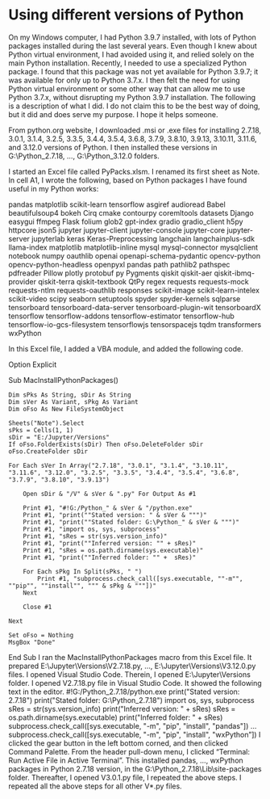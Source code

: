 # Using different versions of Python

On my Windows computer, I had Python 3.9.7 installed, with lots of Python packages installed during the last several years. Even though I knew about Python virtual environment, I had avoided using it, and relied solely on the main Python installation. Recently, I needed to use a specialized Python package. I found that this package was not yet available for Python 3.9.7; it was available for only up to Python 3.7.x. I then felt the need for using Python virtual environment or some other way that can allow me to use Python 3.7.x, without disrupting my Python 3.9.7 installation. The following is a description of what I did. I do not claim this to be the best way of doing, but it did and does serve my purpose. I hope it helps someone.

From python.org website, I downloaded .msi or .exe files for installing 2.7.18, 3.0.1, 3.1.4, 3.2.5, 3.3.5, 3.4.4, 3.5.4, 3.6.8, 3.7.9, 3.8.10, 3.9.13, 3.10.11, 3.11.6, and 3.12.0 versions of Python. I then installed these versions in G:\Python_2.7.18, …, G:\Python_3.12.0 folders.

I started an Excel file called PyPacks.xlsm. I renamed its first sheet as Note. In cell A1, I wrote the following, based on Python packages I have found useful in my Python works:

pandas matplotlib scikit-learn tensorflow asgiref audioread Babel beautifulsoup4 bokeh Cirq cmake contourpy coremltools datasets Django easygui ffmpeg Flask folium glob2 gpt-index gradio gradio_client h5py httpcore json5 jupyter jupyter-client jupyter-console jupyter-core jupyter-server jupyterlab keras Keras-Preprocessing langchain langchainplus-sdk llama-index matplotlib matplotlib-inline mysql mysql-connector mysqlclient notebook numpy oauthlib openai openapi-schema-pydantic opencv-python opencv-python-headless openpyxl pandas path pathlib2 pathspec pdfreader Pillow plotly protobuf py Pygments qiskit qiskit-aer qiskit-ibmq-provider qiskit-terra qiskit-textbook QtPy regex requests requests-mock requests-ntlm requests-oauthlib responses scikit-image scikit-learn-intelex scikit-video scipy seaborn setuptools spyder spyder-kernels sqlparse tensorboard tensorboard-data-server tensorboard-plugin-wit tensorboardX tensorflow tensorflow-addons tensorflow-estimator tensorflow-hub tensorflow-io-gcs-filesystem tensorflowjs tensorspacejs tqdm transformers wxPython

In this Excel file, I added a VBA module, and added the following code.

Option Explicit

Sub MacInstallPythonPackages()

    Dim sPks As String, sDir As String
    Dim sVer As Variant, sPkg As Variant
    Dim oFso As New FileSystemObject
    
    Sheets("Note").Select
    sPks = Cells(1, 1)
    sDir = "E:/Jupyter/Versions"
    If oFso.FolderExists(sDir) Then oFso.DeleteFolder sDir
    oFso.CreateFolder sDir
    
    For Each sVer In Array("2.7.18", "3.0.1", "3.1.4", "3.10.11", "3.11.6", "3.12.0", "3.2.5", "3.3.5", "3.4.4", "3.5.4", "3.6.8", "3.7.9", "3.8.10", "3.9.13")
    
        Open sDir & "/V" & sVer & ".py" For Output As #1
        
        Print #1, "#!G:/Python_" & sVer & "/python.exe"
        Print #1, "print(""Stated version: " & sVer & """)"
        Print #1, "print(""Stated folder: G:\Python_" & sVer & """)"
        Print #1, "import os, sys, subprocess"
        Print #1, "sRes = str(sys.version_info)"
        Print #1, "print(""Inferred version: "" + sRes)"
        Print #1, "sRes = os.path.dirname(sys.executable)"
        Print #1, "print(""Inferred folder: "" +  sRes)"
        
        For Each sPkg In Split(sPks, " ")
            Print #1, "subprocess.check_call([sys.executable, ""-m"", ""pip"", ""install"", """ & sPkg & """])"
        Next
        
        Close #1
        
    Next
    
    Set oFso = Nothing
    MsgBox "Done"

End Sub
I ran the MacInstallPythonPackages macro from this Excel file. It prepared E:\Jupyter\Versions\V2.7.18.py, …, E:\Jupyter\Versions\V3.12.0.py files.
I opened Visual Studio Code. Therein, I opened E:\Jupyter\Versions folder.
I opened V2.7.18.py file in Visual Studio Code. It showed the following text in the editor.
#!G:/Python_2.7.18/python.exe
print("Stated version: 2.7.18")
print("Stated folder: G:\Python_2.7.18")
import os, sys, subprocess
sRes = str(sys.version_info)
print("Inferred version: " + sRes)
sRes = os.path.dirname(sys.executable)
print("Inferred folder: " +  sRes)
subprocess.check_call([sys.executable, "-m", "pip", "install", "pandas"])
…
subprocess.check_call([sys.executable, "-m", "pip", "install", "wxPython”])
I clicked the gear button in the left bottom corned, and then clicked Command Palette. From the header pull-down menu, I clicked “Terminal: Run Active File in Active Terminal”. This installed pandas, …, wxPython packages in Python 2.7.18 version, in the G:\Python_2.7.18\Lib\site-packages folder.
Thereafter, I opened V3.0.1.py file, I repeated the above steps.
I repeated all the above steps for all other V*.py files.

